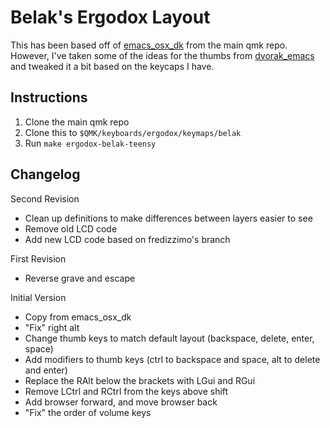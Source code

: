 # Belak's Ergodox Layout

This has been based off of [emacs\_osx\_dk](https://github.com/jackhumbert/qmk_firmware/tree/master/keyboards/ergodox/keymaps/emacs_osx_dk)
from the main qmk repo. However, I've taken some of the ideas for the thumbs
from [dvorak\_emacs](https://github.com/jackhumbert/qmk_firmware/tree/master/keyboards/ergodox/keymaps/dvorak_emacs)
and tweaked it a bit based on the keycaps I have.

## Instructions

1. Clone the main qmk repo
2. Clone this to `$QMK/keyboards/ergodox/keymaps/belak`
3. Run `make ergodox-belak-teensy`

## Changelog

Second Revision

* Clean up definitions to make differences between layers easier to see
* Remove old LCD code
* Add new LCD code based on fredizzimo's branch

First Revision

* Reverse grave and escape

Initial Version

* Copy from emacs\_osx\_dk
* "Fix" right alt
* Change thumb keys to match default layout (backspace, delete, enter, space)
* Add modifiers to thumb keys (ctrl to backspace and space, alt to delete and
  enter)
* Replace the RAlt below the brackets with LGui and RGui
* Remove LCtrl and RCtrl from the keys above shift
* Add browser forward, and move browser back
* "Fix" the order of volume keys
